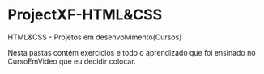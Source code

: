 # ProjectXF-HTML&CSS
 HTML&CSS - Projetos em desenvolvimento(Cursos)

Nesta pastas contém exercicios e todo o aprendizado que foi ensinado no CursoEmVideo que eu decidir colocar.
